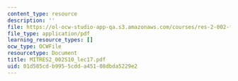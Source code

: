 ```yaml
---
content_type: resource
description: ''
file: https://ol-ocw-studio-app-qa.s3.amazonaws.com/courses/res-2-002-finite-element-procedures-for-solids-and-structures-spring-2010/01d585cdb9955cdda45108dbda5229e2_MITRES2_002S10_lec17.pdf
file_type: application/pdf
learning_resource_types: []
ocw_type: OCWFile
resourcetype: Document
title: MITRES2_002S10_lec17.pdf
uid: 01d585cd-b995-5cdd-a451-08dbda5229e2
---
```

